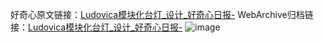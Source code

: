 好奇心原文链接：[Ludovica模块化台灯_设计_好奇心日报-](https://www.qdaily.com/articles/2728.html)
WebArchive归档链接：[Ludovica模块化台灯_设计_好奇心日报-](http://web.archive.org/web/20190623151335/https://www.qdaily.com/articles/2728.html)
![image](http://ww3.sinaimg.cn/large/007d5XDply1g3v6f1xxjjj30u03fbqdu)
